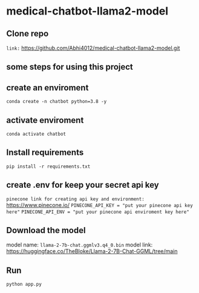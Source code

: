 # medical-chatbot-llama2-model

## Clone repo
`link:` https://github.com/Abhi4012/medical-chatbot-llama2-model.git


## some steps for using this project 
## create an enviroment
`conda create -n chatbot python=3.8 -y`

## activate enviroment
`conda activate chatbot`

## Install requirements
`pip install -r requirements.txt`


## create .env for keep your secret api key
```pinecone link for creating api key and environment:``` https://www.pinecone.io/
`PINECONE_API_KEY = "put your pinecone api key here"`
`PINECONE_API_ENV = "put your pinecone api enviroment key here"`

## Download the model
model name:
`llama-2-7b-chat.ggmlv3.q4_0.bin`
model link:
https://huggingface.co/TheBloke/Llama-2-7B-Chat-GGML/tree/main


## Run 
`python app.py`